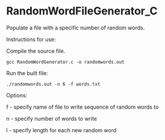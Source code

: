 # RandomWordFileGenerator_C

Populate a file with a specific number of random words.

Instructions for use:

Compile the source file.

```
gcc RandomWordGenerator.c -o randomwords.out
```

Run the built file:

```
./randomwords.out -n 6 -f words.txt
```
Options:

f - specify name of file to write sequence of random words to

n - specify number of words to write

l - specify length for each new random word
